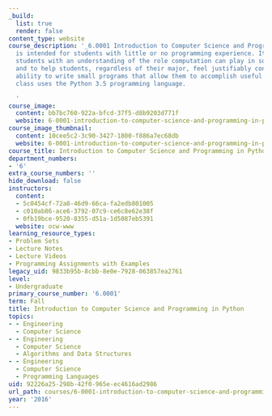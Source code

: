 ```yaml
---
_build:
  list: true
  render: false
content_type: website
course_description: '_6.0001 Introduction to Computer Science and Programming in Python_
  is intended for students with little or no programming experience. It aims to provide
  students with an understanding of the role computation can play in solving problems
  and to help students, regardless of their major, feel justifiably confident of their
  ability to write small programs that allow them to accomplish useful goals. The
  class uses the Python 3.5 programming language.

  '
course_image:
  content: bb7bc760-922a-bfcd-37f5-d8b9203d771f
  website: 6-0001-introduction-to-computer-science-and-programming-in-python-fall-2016
course_image_thumbnail:
  content: 10cee5c2-3c90-3427-1800-f886a7ec68db
  website: 6-0001-introduction-to-computer-science-and-programming-in-python-fall-2016
course_title: Introduction to Computer Science and Programming in Python
department_numbers:
- '6'
extra_course_numbers: ''
hide_download: false
instructors:
  content:
  - 5c0454cf-72a0-46d9-66ca-fa2edb801005
  - c010ab86-ace6-3792-07c9-ce6c8e62e38f
  - 0fb19bce-9520-8355-d51a-1d5087eb5391
  website: ocw-www
learning_resource_types:
- Problem Sets
- Lecture Notes
- Lecture Videos
- Programming Assignments with Examples
legacy_uid: 9833b95b-8cbb-8e0e-7928-063857ea2761
level:
- Undergraduate
primary_course_number: '6.0001'
term: Fall
title: Introduction to Computer Science and Programming in Python
topics:
- - Engineering
  - Computer Science
- - Engineering
  - Computer Science
  - Algorithms and Data Structures
- - Engineering
  - Computer Science
  - Programming Languages
uid: 92226a25-298b-42f0-965e-ec4616ad2986
url_path: courses/6-0001-introduction-to-computer-science-and-programming-in-python-fall-2016
year: '2016'
---
```

